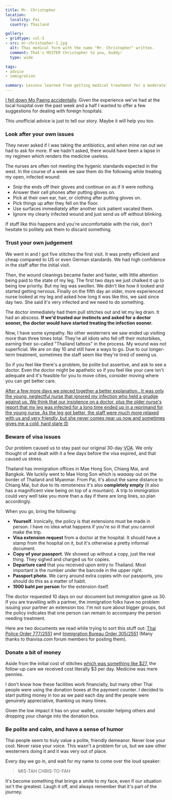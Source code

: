 ```yaml
---
title: Mr. Christopher
location:
  locality: Pai
  country: Thailand

gallery:
- gridtype: col-3
- src: mr-christopher-1.jpg
  alt: Thai medical form with the name "Mr. Christopher" written.
  comment: That's MISTER Christopher to you, buddy!
  type: wide

tags:
- advice
- immigration

summary: Lessons learned from getting medical treatment for a moderately infected wound in Pai, Thailand.
---
```


[I fell down Mo Paeng accidentally](/travel/pai-waterfall). Given the experience we've had at the local hospital over the past week and a half I wanted to offer a few suggestions for dealing with foreign hospitals.

This unofficial advice is just to tell our story. Maybe it will help you too.

### Look after your own issues

They never asked if I was taking the antibiotics, and when mine ran out we had to ask for more. If we hadn't asked, there would have been a lapse in my regimen which renders the medicine useless.

The nurses are often not meeting the hygenic standards expected in the west. In the course of a week we saw them do the following while treating my open, infected wound:

* Snip the ends off their gloves and continue on as if it were nothing.
* Answer their cell phones after putting gloves on.
* Pick at their own ear, hair, or clothing after putting gloves on.
* Pick things up after they fell on the floor.
* Use surfaces immediately after another sick patient vacated them.
* Ignore my clearly infected wound and just send us off without blinking.

If stuff like this happens and you're uncomfortable with the risk, don't hesitate to politely ask them to discard something.

### Trust your own judgement

We went in and I got five stitches the first visit. It was pretty efficient and cheap compared to US or even German standards. We had high confidence in the staff after the initial visit.

Then, the wound cleanings became faster and faster, with little attention being paid to the state of my leg. The first two days we just chalked it up to being low priority. But my leg was swollen. We didn't like how it looked and started getting nervous. Finally on the fifth day an older, more experienced nurse looked at my leg and asked how long it was like this, we said since day two. She said it's very infected and we need to do something.

The doctor immediately had them pull stitches out and let my leg drain. It had an abscess. **If we'd trusted our instincts and asked for a doctor sooner, the doctor would have started treating the infection sooner.**

Now, I have some sympathy. No other westerners we saw ended up visiting more than three times total. They're all idiots who fell off their motorbikes, earning their so-called "Thailand tattoos" in the process. My wound was not superficial. We are on day 10 and still have a ways to go. Due to our longer-term treatment, sometimes the staff seem like they're tired of seeing us.

So if you feel like there's a problem, be polite but assertive, and ask to see a doctor. Even the doctor might be apathetic so if you feel like your care isn't adequate and it's feasible for you to move cities, consider moving where you can get better care.

<ins class="update" datetime="2015-11-09">After a few more days we pieced together a better explanation.. It was only the young, neglectful nurse that ignored my infection who held a grudge against us. We think that our insistence on a doctor, plus the older nurse's report that my leg was infected for a long time ended up in a reprimand for the young nurse. As the leg got better, the staff were much more relaxed with us and very friendly, but she never comes near us now and sometimes gives me a cold, hard stare 😠</ins>

### Beware of visa issues

Our problem caused us to stay past our original 30-day <abbr title="Visa on arrival">VOA</abbr>. We only thought of and dealt with it a few days before the visa expired, and that caused us stress.

Thailand has immigration offices in Mae Hong Son, Chiang Mai, and Bangkok. We luckily went to Mae Hong Son which is _waaaay_ out on the border of Thailand and Myanmar. From Pai, it's about the same distance to Chiang Mai, but due to its remoteness it's also **completely empty** (it also has a magnificent view being on top of a mountain). A trip to immigration could very well take you more than a day if there are long lines, so plan accordingly.

When you go, bring the following:

* **Yourself**. Ironically, the policy is that extensions must be made in person. I have no idea what happens if you're so ill that you cannot make the trip.
* **Visa extension request** from a doctor at the hospital. It should have a stamp from the hospital on it, but it's otherwise a pretty informal document.
* **Copy of your passport**. We showed up without a copy, just the real thing. They sighed and charged us for copies.
* **Departure card** that you received upon entry to Thailand. Most important is the number under the barcode in the upper right.
* **Passport photo**. We carry around extra copies with our passports, you should do this as a matter of habit.
* **1900 baht per person** for the extension itself.

The doctor requested 10 days on our document but immigration gave us 30. If you are travelling with a partner, the immigration folks have no problem issuing your partner an extension too. I'm not sure about bigger groups, but the policy indicates that one person can remain to accompany the person needing treatment.

Here are two documents we read while trying to sort this stuff out: [Thai Police Order 777/2551](http://www.thaivisa.com/forum/index.php?app=core&module=attach&section=attach&attach_id=153821) and [Immigration Bureau Order 305/2551](http://www.thaivisa.com/forum/post-a77473-immigration-bureau-order-305-2551-d.html/) (Many thanks to thaivisa.com forum members for posting them).

### Donate a bit of money

Aside from the initial cost of stitches [which was something like $27](https://www.google.com/webhp?sourceid=chrome-instant&ion=1&espv=2&ie=UTF-8#q=972%20thb%20usd), the follow-up care we received cost literally $3 per day. Medicine was mere pennies.

I don't know how these facilities work financially, but many other Thai people were using the donation boxes at the payment counter. I decided to start putting money in too as we paid each day and the people were genuinely appreciative, thanking us many times.

Given the low impact it has on your wallet, consider helping others and dropping your change into the donation box.

### Be polite and calm, and have a sense of humor

Thai people seem to truly value a polite, friendly demeanor. Never lose your cool. Never raise your voice. This wasn't a problem for us, but we saw other westerners doing it and it was very out of place.

Every day we go in, and wait for my name to come over the loud speaker: 

<blockquote class="quote"><p>MIS-TAH CHRIS-TO-FAH</p></blockquote>

It's become something that brings a smile to my face, even if our situation isn't the greatest. Laugh it off, and always remember that it's part of the journey.

